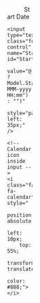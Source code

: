 <!-- Include Flatpickr CSS & JS (if not already included) -->
<link rel="stylesheet" href="https://cdn.jsdelivr.net/npm/flatpickr/dist/flatpickr.min.css">
<script src="https://cdn.jsdelivr.net/npm/flatpickr"></script>

<!-- Font Awesome for the calendar icon -->
<link rel="stylesheet" href="https://cdnjs.cloudflare.com/ajax/libs/font-awesome/6.5.0/css/all.min.css">

<!-- Your updated form field -->
<div style="width: 12%; position: relative;">
    <label class="form-label fw-bold" style="margin-left: 40px;">Start Date</label>
    
    <input type="text" class="form-control" name="StartDate" id="StartDate"
           value="@(Model.StartDate.HasValue ? Model.StartDate.Value.ToString("dd-MMM-yyyy HH:mm") : "")"
           style="padding-left: 35px;" />
    
    <!-- Calendar icon inside input -->
    <i class="fa fa-calendar" style="
        position: absolute;
        left: 10px;
        top: 55%;
        transform: translateY(-50%);
        color: #888;"></i>
</div>

<!-- Flatpickr script -->
<script>
    flatpickr("#StartDate", {
        enableTime: true,
        dateFormat: "d-M-Y H:i"
    });
</script>